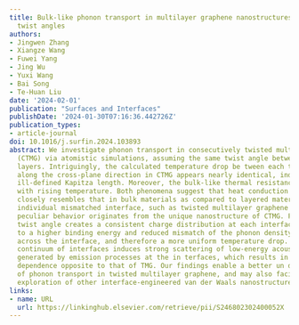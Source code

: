 ```yaml
---
title: Bulk-like phonon transport in multilayer graphene nanostructures with consecutive
  twist angles
authors:
- Jingwen Zhang
- Xiangze Wang
- Fuwei Yang
- Jing Wu
- Yuxi Wang
- Bai Song
- Te-Huan Liu
date: '2024-02-01'
publication: "Surfaces and Interfaces"
publishDate: '2024-01-30T07:16:36.442726Z'
publication_types:
- article-journal
doi: 10.1016/j.surfin.2024.103893
abstract: We investigate phonon transport in consecutively twisted multilayer graphene
  (CTMG) via atomistic simulations, assuming the same twist angle between any adjacent
  layers. Intriguingly, the calculated temperature drop be­ tween each two layers
  along the cross-plane direction in CTMG appears nearly identical, indicating an
  ill-defined Kapitza length. Moreover, the bulk-like thermal resistance increases
  with rising temperature. Both phenomena suggest that heat conduction in CTMG more
  closely resembles that in bulk materials as compared to layered materials with an
  individual mismatched interface, such as twisted multilayer graphene (TMG). This
  peculiar behavior originates from the unique nanostructure of CTMG. First, the common
  twist angle creates a consistent charge distribution at each interface, leading
  to a higher binding energy and reduced mismatch of the phonon density of states
  across the interface, and therefore a more uniform temperature drop. Further, the
  continuum of interfaces induces strong scattering of low-energy acoustic phonons
  generated by emission processes at the in­ terfaces, which results in a temperature
  dependence opposite to that of TMG. Our findings enable a better un­ derstanding
  of phonon transport in twisted multilayer graphene, and may also facilitate the
  exploration of other interface-engineered van der Waals nanostructures.
links:
- name: URL
  url: https://linkinghub.elsevier.com/retrieve/pii/S246802302400052X
---
```


